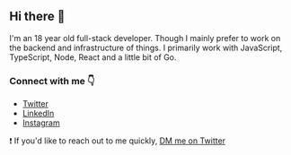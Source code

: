 ## Hi there 👋

I'm an 18 year old full-stack developer. Though I mainly prefer to work on the backend and infrastructure of things. I primarily work with JavaScript, TypeScript, Node, React and a little bit of Go.

### Connect with me 👇
* [Twitter](https://twitter.com/notnickdev)
* [LinkedIn](https://www.linkedin.com/in/nicholas-n-5a9187195/)
* [Instagram](https://www.instagram.com/notnickdev/)

❗️ If you'd like to reach out to me quickly, [DM me on Twitter](https://twitter.com/notnickdev)
